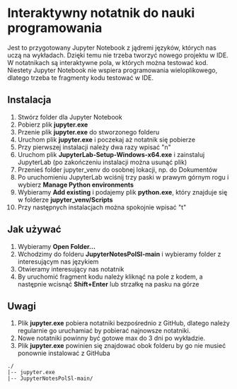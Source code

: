 # Interaktywny notatnik do nauki programowania
Jest to przygotowany Jupyter Notebook z jądremi języków, których nas uczą na wykładach. Dzięki temu nie trzeba tworzyć nowego projektu w IDE. W notatnikach są interaktywne pola, w których można testować kod. Niestety Jupyter Notebook nie wspiera programowania wieloplikowego, dlatego trzeba te fragmenty kodu testować w IDE.

## Instalacja
1. Stwórz folder dla Jupyter Notebook
2. Pobierz plik <b>jupyter.exe</b>
3. Przenie plik <b>jupyter.exe</b> do stworzonego folderu
4. Uruchom plik <b>jupyter.exe</b> i poczekaj aż notatnik się pobierze
5. Przy pierwszej instalacji należy dwa razy wpisać "n"
6. Uruchom plik <b>JupyterLab-Setup-Windows-x64.exe</b> i zainstaluj JupyterLab (po zakończeniu instalacji można usunąć plik)
7. Przenieś folder jupyter_venv do osobnej lokacji, np. do Dokumentów
8. Po uruchomieniu JupyterLab wciśnij trzy paski w prawym górnym rogu i wybierz <b>Manage Python environments</b>
9. Wybieramy <b>Add existing</b> i podajemy plik <b>python.exe</b>, który znajduje się w folderze <b>jupyter_venv/Scripts</b>
10. Przy następnych instalacjach można spokojnie wpisać "t"

## Jak używać
1. Wybieramy <b>Open Folder...</b>
2. Wchodzimy do folderu <b>JupyterNotesPolSl-main</b> i wybieramy folder z interesującym nas językiem
3. Otwieramy interesujący nas notatnik
4. By uruchomić fragment kodu należy kliknąć na pole z kodem, a następnie wcisnąć <b>Shift+Enter</b> lub strzałkę na pasku na górze

## Uwagi
1. Plik <b>jupyter.exe</b> pobiera notatniki bezpośrednio z GitHub, dlatego należy regularnie go uruchamiać by pobierać najnowsze notatniki.
2. Nowe notatniki powinny być gotowe max do 3 dni po wykładzie.
3. Plik <b>jupyter.exe</b> powinien się znajdować obok folderu by go nie musieć ponownie instalować z GitHuba
```
./
|-- jupyter.exe
|-- JupyterNotesPolSl-main/
```

